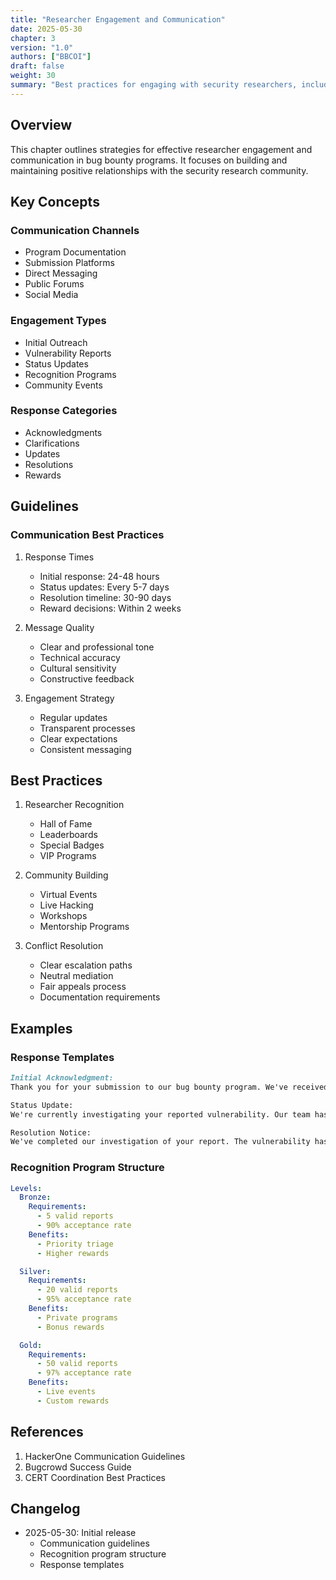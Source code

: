 ```yaml
---
title: "Researcher Engagement and Communication"
date: 2025-05-30
chapter: 3
version: "1.0"
authors: ["BBCOI"]
draft: false
weight: 30
summary: "Best practices for engaging with security researchers, including communication guidelines, recognition programs, and building a positive research community."
---
```


## Overview

This chapter outlines strategies for effective researcher engagement and communication in bug bounty programs. It focuses on building and maintaining positive relationships with the security research community.

## Key Concepts

### Communication Channels
- Program Documentation
- Submission Platforms
- Direct Messaging
- Public Forums
- Social Media

### Engagement Types
- Initial Outreach
- Vulnerability Reports
- Status Updates
- Recognition Programs
- Community Events

### Response Categories
- Acknowledgments
- Clarifications
- Updates
- Resolutions
- Rewards

## Guidelines

### Communication Best Practices

1. Response Times
   - Initial response: 24-48 hours
   - Status updates: Every 5-7 days
   - Resolution timeline: 30-90 days
   - Reward decisions: Within 2 weeks

2. Message Quality
   - Clear and professional tone
   - Technical accuracy
   - Cultural sensitivity
   - Constructive feedback

3. Engagement Strategy
   - Regular updates
   - Transparent processes
   - Clear expectations
   - Consistent messaging

## Best Practices

1. Researcher Recognition
   - Hall of Fame
   - Leaderboards
   - Special Badges
   - VIP Programs

2. Community Building
   - Virtual Events
   - Live Hacking
   - Workshops
   - Mentorship Programs

3. Conflict Resolution
   - Clear escalation paths
   - Neutral mediation
   - Fair appeals process
   - Documentation requirements

## Examples

### Response Templates

```markdown
Initial Acknowledgment:
Thank you for your submission to our bug bounty program. We've received your report and will begin our investigation. You can expect our initial assessment within 48 hours.

Status Update:
We're currently investigating your reported vulnerability. Our team has reproduced the issue and is assessing its impact. We'll provide another update by [date].

Resolution Notice:
We've completed our investigation of your report. The vulnerability has been confirmed and will be fixed in our next release. Your reward of $X has been approved.
```

### Recognition Program Structure
```yaml
Levels:
  Bronze:
    Requirements:
      - 5 valid reports
      - 90% acceptance rate
    Benefits:
      - Priority triage
      - Higher rewards

  Silver:
    Requirements:
      - 20 valid reports
      - 95% acceptance rate
    Benefits:
      - Private programs
      - Bonus rewards

  Gold:
    Requirements:
      - 50 valid reports
      - 97% acceptance rate
    Benefits:
      - Live events
      - Custom rewards
```

## References

1. HackerOne Communication Guidelines
2. Bugcrowd Success Guide
3. CERT Coordination Best Practices

## Changelog

- 2025-05-30: Initial release
  - Communication guidelines
  - Recognition program structure
  - Response templates
